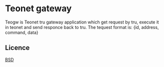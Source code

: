 # Teonet gateway

Teogw is Teonet tru gateway application which get request by tru, execute it in
teonet and send responce back to tru. The tequest format is: {id, address,
command, data}

## Licence

[BSD](LICENSE)
